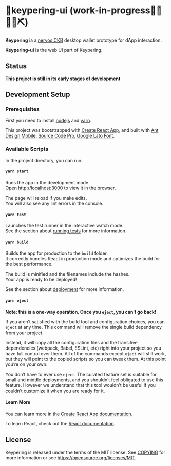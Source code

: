 

# 👛keypering-ui (work-in-progress👷🔧️👷‍♀️⛏)

**Keypering** ia a [nervos CKB](https://www.nervos.org/) desktop wallet prototype for dApp interaction.

**Keypering-ui** is the web UI part of Keypering.

## Status

**This project is still in its early stages of development**

## Development Setup

### Prerequisites

First you need to install [nodejs](https://nodejs.org/) and [yarn](https://yarnpkg.com/).

This project was bootstrapped with [Create React App](https://github.com/facebook/create-react-app), and built with [Ant Design Mobile](https://mobile.ant.design/), [Source Code Pro](https://github.com/adobe-fonts/source-code-pro), [Google Lato Font](https://fonts.google.com/specimen/Lato).

### Available Scripts

In the project directory, you can run:

#### `yarn start`

Runs the app in the development mode.<br />
Open [http://localhost:3000](http://localhost:3000) to view it in the browser.

The page will reload if you make edits.<br />
You will also see any lint errors in the console.

#### `yarn test`

Launches the test runner in the interactive watch mode.<br />
See the section about [running tests](https://facebook.github.io/create-react-app/docs/running-tests) for more information.

#### `yarn build`

Builds the app for production to the `build` folder.<br />
It correctly bundles React in production mode and optimizes the build for the best performance.

The build is minified and the filenames include the hashes.<br />
Your app is ready to be deployed!

See the section about [deployment](https://facebook.github.io/create-react-app/docs/deployment) for more information.

#### `yarn eject`

**Note: this is a one-way operation. Once you `eject`, you can’t go back!**

If you aren’t satisfied with the build tool and configuration choices, you can `eject` at any time. This command will remove the single build dependency from your project.

Instead, it will copy all the configuration files and the transitive dependencies (webpack, Babel, ESLint, etc) right into your project so you have full control over them. All of the commands except `eject` will still work, but they will point to the copied scripts so you can tweak them. At this point you’re on your own.

You don’t have to ever use `eject`. The curated feature set is suitable for small and middle deployments, and you shouldn’t feel obligated to use this feature. However we understand that this tool wouldn’t be useful if you couldn’t customize it when you are ready for it.

#### Learn More

You can learn more in the [Create React App documentation](https://facebook.github.io/create-react-app/docs/getting-started).

To learn React, check out the [React documentation](https://reactjs.org/).



## License

Keypering is released under the terms of the MIT license. See [COPYING](https://github.com/liusong1111/keypering-ui/blob/develop/COPYING) for more information or see https://opensource.org/licenses/MIT.
